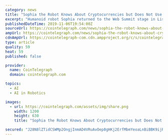 ```yaml
---
category: news
title: "Sophia the Robot Knows About Cryptocurrencies but Does Not Use Them Yet"
excerpt: "Humanoid robot Sophia returned to the Web Summit stage in Lisbon to admit that she does know about cryptocurrencies, but has not yet used them. Sophia the robot said at the Web Summit in Lisbon that she knows about cryptocurrencies, but has not yet used ..."
publishedDateTime: 2019-11-06T19:54:00Z
sourceUrl: https://cointelegraph.com/news/sophia-the-robot-knows-about-cryptocurrencies-but-does-not-use-them-yet
ampUrl: https://cointelegraph.com/news/sophia-the-robot-knows-about-cryptocurrencies-but-does-not-use-them-yet/amp
cdnAmpUrl: https://cointelegraph-com.cdn.ampproject.org/c/s/cointelegraph.com/news/sophia-the-robot-knows-about-cryptocurrencies-but-does-not-use-them-yet/amp
type: article
quality: 59
heat: 59
published: false

provider:
  name: CoinTelegraph
  domain: cointelegraph.com

topics:
  - AI
  - AI in Robotics

images:
  - url: https://cointelegraph.com/assets/img/share.png
    width: 1200
    height: 630
    title: "Sophia the Robot Knows About Cryptocurrencies but Does Not Use Them Yet"

secured: "J28N8lZTidCSWMp2OngjInmAD4VRuAvOep8gHKj2ErfMbmYeoaLnBiBBK9ijRQjxb19jfGgZP9tCM5YGPyXrYh5tACj/f3e3I+nFdxGAV6896qXPQiZZF8Grxp3cGBhd7whDXIebBz6TdLm3z20AOveX9/q94TsS9EgM2Qjq6qnCSQf7jhtGKKd0cVEjjG8jOMU353xQGwUqE/7G4Y/lf0kJ2SyB2UN3eEkghNZtJ9H0g8ic4i2Os/weuLrVwqWodlz2bYYcDYwibM46Kk3d4g==;9h4HXImASz5iLNIEXj5GMA=="
---
```


